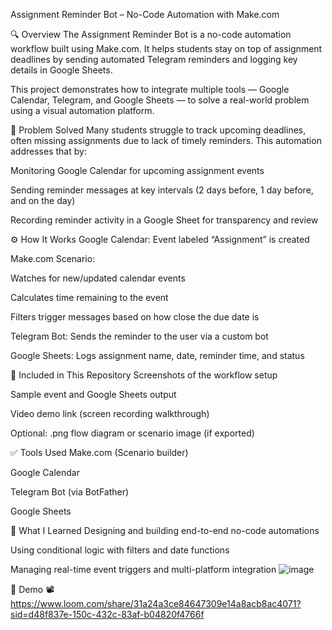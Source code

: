 Assignment Reminder Bot – No-Code Automation with Make.com

🔍 Overview
The Assignment Reminder Bot is a no-code automation workflow built using Make.com. It helps students stay on top of assignment deadlines by sending automated Telegram reminders and logging key details in Google Sheets.

This project demonstrates how to integrate multiple tools — Google Calendar, Telegram, and Google Sheets — to solve a real-world problem using a visual automation platform.

🎯 Problem Solved
Many students struggle to track upcoming deadlines, often missing assignments due to lack of timely reminders. This automation addresses that by:

Monitoring Google Calendar for upcoming assignment events

Sending reminder messages at key intervals (2 days before, 1 day before, and on the day)

Recording reminder activity in a Google Sheet for transparency and review

⚙️ How It Works
Google Calendar: Event labeled “Assignment” is created

Make.com Scenario:

Watches for new/updated calendar events

Calculates time remaining to the event

Filters trigger messages based on how close the due date is

Telegram Bot: Sends the reminder to the user via a custom bot

Google Sheets: Logs assignment name, date, reminder time, and status

📸 Included in This Repository
Screenshots of the workflow setup

Sample event and Google Sheets output

Video demo link (screen recording walkthrough)

Optional: .png flow diagram or scenario image (if exported)

✅ Tools Used
Make.com (Scenario builder)

Google Calendar

Telegram Bot (via BotFather)

Google Sheets

🧠 What I Learned
Designing and building end-to-end no-code automations

Using conditional logic with filters and date functions

Managing real-time event triggers and multi-platform integration
![image](https://github.com/user-attachments/assets/370a27d4-bc7b-4cf6-ba7e-5507cf22197a)


🔗 Demo
📽️ https://www.loom.com/share/31a24a3ce84647309e14a8acb8ac4071?sid=d48f837e-150c-432c-83af-b04820f4766f
